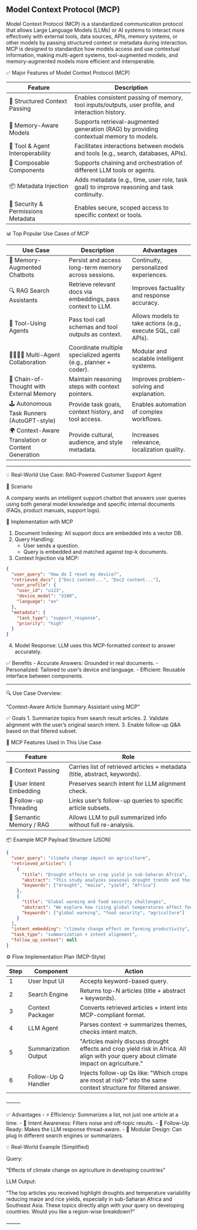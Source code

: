 ## Model Context Protocol (MCP)


Model Context Protocol (MCP) is a standardized communication protocol that allows Large Language Models (LLMs) or AI systems to interact more effectively with external tools, data sources, APIs, memory systems, or other models by passing structured context or metadata during interaction. MCP is designed to standardize how models access and use contextual information, making multi-agent systems, tool-augmented models, and memory-augmented models more efficient and interoperable.


✅ Major Features of Model Context Protocol (MCP)


| Feature                         | Description                                                                                 |
|---------------------------------|---------------------------------------------------------------------------------------------|
| 🔔 Structured Context Passing    | Enables consistent passing of memory, tool inputs/outputs, user profile, and interaction history. |
| 🧠 Memory-Aware Models           | Supports retrieval-augmented generation (RAG) by providing contextual memory to models.    |
| 🔌 Tool & Agent Interoperability | Facilitates interactions between models and tools (e.g., search, databases, APIs).         |
| 🧱 Composable Components         | Supports chaining and orchestration of different LLM tools or agents.                      |
| 📦 Metadata Injection            | Adds metadata (e.g., time, user role, task goal) to improve reasoning and task continuity. |
| 🔐 Security & Permissions Metadata | Enables secure, scoped access to specific context or tools.                                |



📊 Top Popular Use Cases of MCP


| Use Case                                 | Description                                                | Advantages                                      |
|------------------------------------------|------------------------------------------------------------|-------------------------------------------------|
| 🧠 Memory-Augmented Chatbots              | Persist and access long-term memory across sessions.       | Continuity, personalized experiences.           |
| 🔍 RAG Search Assistants                  | Retrieve relevant docs via embeddings, pass context to LLM.| Improves factuality and response accuracy.      |
| 🔧 Tool-Using Agents                      | Pass tool call schemas and tool outputs as context.        | Allows models to take actions (e.g., execute SQL, call APIs). |
| 👨‍👩‍👧‍👦 Multi-Agent Collaboration          | Coordinate multiple specialized agents (e.g., planner + coder). | Modular and scalable intelligent systems. |
| 🧪 Chain-of-Thought with External Memory  | Maintain reasoning steps with context pointers.            | Improves problem-solving and explanation.       |
| 🕹️ Autonomous Task Runners (AutoGPT-style)| Provide task goals, context history, and tool access.      | Enables automation of complex workflows.        |
| 🌍 Context-Aware Translation or Content Generation | Provide cultural, audience, and style metadata.     | Increases relevance, localization quality.      |


---


💡 Real-World Use Case: RAG-Powered Customer Support Agent


🧩 Scenario

A company wants an intelligent support chatbot that answers user queries using both general model knowledge and specific internal documents (FAQs, product manuals, support logs).

🔧 Implementation with MCP

1.	Document Indexing: All support docs are embedded into a vector DB.
2.	Query Handling:
    - User sends a question.
    - Query is embedded and matched against top-k documents.
3.	Context Injection via MCP:


```json
{
  "user_query": "How do I reset my device?",
  "retrieved_docs": ["Doc1 content...", "Doc2 content..."],
  "user_profile": {
    "user_id": "u123",
    "device_model": "X100",
    "language": "en"
  },
  "metadata": {
    "task_type": "support_response",
    "priority": "high"
  }
}
```



4.	Model Response: LLM uses this MCP-formatted context to answer accurately.

✅ Benefits
	- Accurate Answers: Grounded in real documents.
	- Personalized: Tailored to user’s device and language.
	- Efficient: Reusable interface between components.

---


🔍 Use Case Overview:

“Context-Aware Article Summary Assistant using MCP”

✅ Goals
	1.	Summarize topics from search result articles.
	2.	Validate alignment with the user’s original search intent.
	3.	Enable follow-up Q&A based on that filtered subset.


🧠 MCP Features Used in This Use Case

| Feature                 | Role                                                                 |
|-------------------------|----------------------------------------------------------------------|
| 🔎 Context Passing       | Carries list of retrieved articles + metadata (title, abstract, keywords). |
| 📌 User Intent Embedding | Preserves search intent for LLM alignment check.                     |
| 🧠 Follow-up Threading   | Links user’s follow-up queries to specific article subsets.          |
| 🔄 Semantic Memory / RAG | Allows LLM to pull summarized info without full re-analysis.         |



📦 Example MCP Payload Structure (JSON)

```json
{
  "user_query": "climate change impact on agriculture",
  "retrieved_articles": [
    {
      "title": "Drought effects on crop yield in sub-Saharan Africa",
      "abstract": "This study analyzes seasonal drought trends and their impact on maize yields...",
      "keywords": ["drought", "maize", "yield", "Africa"]
    },
    {
      "title": "Global warming and food security challenges",
      "abstract": "We explore how rising global temperatures affect food production patterns...",
      "keywords": ["global warming", "food security", "agriculture"]
    }
  ],
  "intent_embedding": "climate change effect on farming productivity",
  "task_type": "summarization + intent alignment",
  "follow_up_context": null
}
```


⚙️ Flow Implementation Plan (MCP-Style)

| Step | Component          | Action                                                                 |
|------|--------------------|------------------------------------------------------------------------|
| 1    | User Input UI       | Accepts keyword-based query.                                          |
| 2    | Search Engine       | Returns top-N articles (title + abstract + keywords).                 |
| 3    | Context Packager    | Converts retrieved articles + intent into MCP-compliant format.       |
| 4    | LLM Agent           | Parses context → summarizes themes, checks intent match.              |
| 5    | Summarization Output| "Articles mainly discuss drought effects and crop yield risk in Africa. All align with your query about climate impact on agriculture." |
| 6    | Follow-Up Q Handler | Injects follow-up Qs like: "Which crops are most at risk?" into the same context structure for filtered answer. |



⸻

✅ Advantages
	- ⚡ Efficiency: Summarizes a list, not just one article at a time.
	- 🧭 Intent Awareness: Filters noise and off-topic results.
	- 💬 Follow-Up Ready: Makes the LLM response thread-aware.
	- 🔌 Modular Design: Can plug in different search engines or summarizers.



💡 Real-World Example (Simplified)

Query:

“Effects of climate change on agriculture in developing countries”

LLM Output:

“The top articles you received highlight droughts and temperature variability reducing maize and rice yields, especially in sub-Saharan Africa and Southeast Asia. These topics directly align with your query on developing countries. Would you like a region-wise breakdown?”

⸻

    